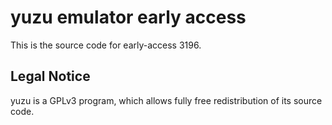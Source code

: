 yuzu emulator early access
=============

This is the source code for early-access 3196.

## Legal Notice

yuzu is a GPLv3 program, which allows fully free redistribution of its source code.
